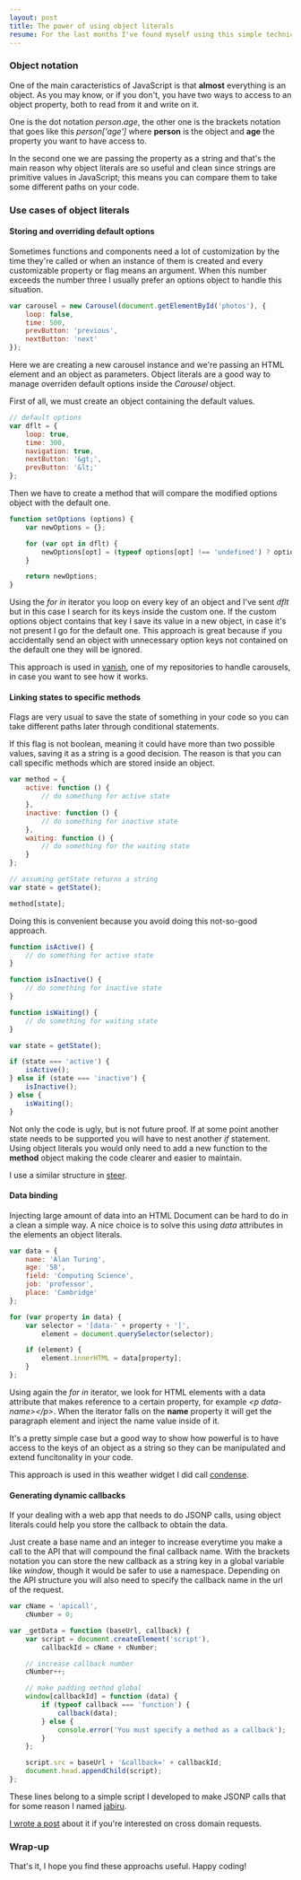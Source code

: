 ```yaml
---
layout: post
title: The power of using object literals
resume: For the last months I've found myself using this simple technic quite a lot. Here are some examples of what you can do with it and how I took advantage of its versatility.
---
```


### Object notation

One of the main caracteristics of JavaScript is that **almost** everything is an object. As you may know, or if you don't, you have two ways to access to an object property, both to read from it and write on it.

One is the dot notation *person.age*, the other one is the brackets notation that goes like this *person['age']* where **person** is the object and **age** the property you want to have access to.

In the second one we are passing the property as a string and that's the main reason why object literals are so useful and clean since strings are primitive values in JavaScript; this means you can compare them to take some different paths on your code.


### Use cases of object literals

#### Storing and overriding default options

Sometimes functions and components need a lot of customization by the time they're called or when an instance of them is created and every customizable property or flag means an argument. When this number exceeds the number three I usually prefer an options object to handle this situation.

```js
var carousel = new Carousel(document.getElementById('photos'), {
    loop: false,
    time: 500,
    prevButton: 'previous',
    nextButton: 'next'
});
```

Here we are creating a new carousel instance and we're passing an HTML element and an object as parameters. Object literals are a good way to manage overriden default options inside the *Carousel* object.

First of all, we must create an object containing the default values.

```js
// default options
var dflt = {
    loop: true,
    time: 300,
    navigation: true,
    nextButton: '&gt;',
    prevButton: '&lt;'
};
```

Then we have to create a method that will compare the modified options object with the default one.

```js
function setOptions (options) {
    var newOptions = {};

    for (var opt in dflt) {
        newOptions[opt] = (typeof options[opt] !== 'undefined') ? options[opt] : dflt[opt];
    }

    return newOptions;
}
```

Using the *for in* iterator you loop on every key of an object and I've sent *dflt* but in this case I search for its keys inside the custom one. If the custom options object contains that key I save its value in a new object, in case it's not present I go for the default one. This approach is great because if you accidentally send an object with unnecessary option keys not contained on the default one they will be ignored.

This approach is used in <a href="https://github.com/jeremenichelli/vanish" target="_blank">vanish</a>, one of my repositories to handle carousels, in case you want to see how it works.


#### Linking states to specific methods

Flags are very usual to save the state of something in your code so you can take different paths later through conditional statements.

If this flag is not boolean, meaning it could have more than two possible values, saving it as a string is a good decision. The reason is that you can call specific methods which are stored inside an object.

```js
var method = {
    active: function () {
        // do something for active state
    },
    inactive: function () {
        // do something for inactive state
    },
    waiting: function () {
        // do something for the waiting state
    }
};

// assuming getState returns a string
var state = getState();

method[state]; 
```

Doing this is convenient because you avoid doing this not-so-good approach.

```js
function isActive() {
    // do something for active state
}

function isInactive() {
    // do something for inactive state
}

function isWaiting() {
    // do something for waiting state
}

var state = getState();

if (state === 'active') {
    isActive();
} else if (state === 'inactive') {
    isInactive();
} else {
    isWaiting();
}
```

Not only the code is ugly, but is not future proof. If at some point another state needs to be supported you will have to nest another *if* statement. Using object literals you would only need to add a new function to the **method** object making the code clearer and easier to maintain.

I use a similar structure in <a href="https://www.github.com/jeremenichelli/steer" target="_blank">steer</a>.


#### Data binding 

Injecting large amount of data into an HTML Document can be hard to do in a clean a simple way. A nice choice is to solve this using *data* attributes in the elements an object literals.

```js
var data = {
    name: 'Alan Turing',
    age: '58',
    field: 'Computing Science',
    job: 'professor',
    place: 'Cambridge'
};

for (var property in data) {
    var selector = '[data-' + property + ']',
        element = document.querySelector(selector);

    if (element) {
        element.innerHTML = data[property];
    } 
};
```

Using again the *for in* iterator, we look for HTML elements with a data attribute that makes reference to a certain property, for example *&lt;p data-name&gt;&lt;/p&gt;*. When the iterator falls on the **name** property it will get the paragraph element and inject the name value inside of it.

It's a pretty simple case but a good way to show how powerful is to have access to the keys of an object as a string so they can be manipulated and extend funcitonality in your code.

This approach is used in this weather widget I did call <a href="https://github.com/jeremenichelli/condense" target="_blank">condense</a>.


#### Generating dynamic callbacks

If your dealing with a web app that needs to do JSONP calls, using object literals could help you store the callback to obtain the data.

Just create a base name and an integer to increase everytime you make a call to the API that will compound the final callback name. With the brackets notation you can store the new callback as a string key in a global variable like *window*, though it would be safer to use a namespace. Depending on the API structure you will also need to specify the callback name in the url of the request.

```js
var cName = 'apicall',
    cNumber = 0;

var _getData = function (baseUrl, callback) {
    var script = document.createElement('script'),
        callbackId = cName + cNumber;

    // increase callback number
    cNumber++;

    // make padding method global
    window[callbackId] = function (data) {
        if (typeof callback === 'function') {
            callback(data);
        } else {
            console.error('You must specify a method as a callback');
        }
    };

    script.src = baseUrl + '&callback=' + callbackId;
    document.head.appendChild(script);
};

```

These lines belong to a simple script I developed to make JSONP calls that for some reason I named <a href="https://www.github.com/jeremenichelli/jabiru" target="_blank">jabiru</a>.

<a href="/2014/09/south-american-bird-cross-domain-calls/" target="_blank">I wrote a post</a> about it if you're interested on cross domain requests.


### Wrap-up

That's it, I hope you find these approachs useful. Happy coding!
